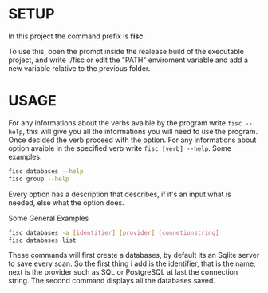 # SETUP

In this project the command prefix is **fisc**.

To use this, open the prompt inside the realease build of the executable project, and write ./fisc or edit the "PATH" enviroment variable and add a new variable relative to the previous folder.

# USAGE

For any informations about the verbs avaible by the program write `fisc --help`, this will give you all the informations you will need to use the program.\
Once decided the verb proceed with the option. For any informations about option avaible in the specified verb write `fisc [verb] --help`.
Some examples:
```bash
fisc databases --help
fisc group --help
```
Every option has a description that describes, if it's an input what is needed, else what the option does.

Some General Examples
```bash
fisc databases -a [identifier] [provider] [connetionstring]
fisc databases list
```
These commands will first create a databases, by default its an Sqlite server to save every scan. So the first thing i add is the identifier, that is the name, next is the provider such as SQL or PostgreSQL at last the connection string.
The second command displays all the databases saved.
